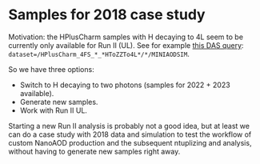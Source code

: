# Samples for 2018 case study

Motivation: the HPlusCharm samples with H decaying to 4L seem to be currently only available for Run II (UL).
See for example [this DAS query](https://cmsweb.cern.ch/das/request?view=list&limit=50&instance=prod%2Fglobal&input=dataset%3D%2FHPlusCharm_4FS_*_*HToZZTo4L*%2F*%2FMINIAODSIM): `dataset=/HPlusCharm_4FS_*_*HToZZTo4L*/*/MINIAODSIM`.

So we have three options:
- Switch to H decaying to two photons (samples for 2022 + 2023 available).
- Generate new samples.
- Work with Run II UL.

Starting a new Run II analysis is probably not a good idea,
but at least we can do a case study with 2018 data and simulation
to test the workflow of custom NanoAOD production and the subsequent ntuplizing and analysis,
without having to generate new samples right away.
